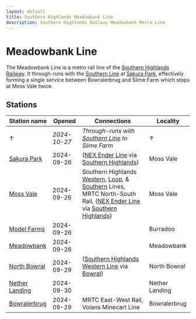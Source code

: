 ```yaml
---
layout: default
title: Southern Highlands Meadowbank Line
description: Southern Highlands Railway Meadowbank Metro Line
---
```


# Meadowbank Line

The Meadowbank Line is a metro rail line of the [Southern Highlands Railway](/rail-networks/shr).
It through-runs with the [Southern Line](/rail-lines/shr-southern-line) at
[Sakura Park](/rail-stations/sakura-park), effectively forming a single service
between Bowralerbrug and Slime Farm which stops at Moss Vale twice.

## Stations

Station name | Opened | Connections | Locality
---|---|---|---
↑ | *2024-10-27* | *Through-runs with [Southern Line](/rail-lines/shr-southern-line) to Slime Farm* | ↑
[Sakura Park](/rail-stations/sakura-park) | 2024-09-26 | ([NEX Ender Line](/rail-lines/nex-ender-line) via [Southern Highlands](/rail-stations/southern-highlands)) | Moss Vale
[Moss Vale](/rail-stations/moss-vale) | 2024-09-26 | Southern Highlands [Western](/rail-lines/shr-western-line), [Loop](/rail-lines/shr-loop-line), & [Southern](/rail-lines/shr-southern-line) Lines, MRTC North-South Rail, ([NEX Ender Line](/rail-lines/nex-ender-line) via [Southern Highlands](/rail-stations/southern-highlands)) | Moss Vale
[Model Farms](/rail-stations/model-farms) | 2024-09-26 | | Burradoo
[Meadowbank](/rail-stations/meadowbank) | 2024-09-26 | | Meadowbank
[North Bowral](/rail-stations/north-bowral) | 2024-09-29 | ([Southern Highlands Western Line](/rail-lines/shr-western-line) via [Bowral](/rail-stations/bowral)) | North Bowral
[Nether Landing](/rail-stations/nether-landing) | 2024-09-30 | | Nether Landing
[Bowralerbrug](/rail-stations/bowralerbrug) | 2024-09-29 | MRTC East-West Rail, Volans Minecart Line | Bowralerbrug
